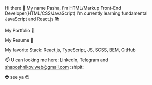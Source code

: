 Hi there 👋
My name Pasha, i'm HTML/Markup Front-End Developer(HTML/CSS/JavaScript)
I’m currently learning fundamental JavaScript and React.js 📚

My Portfolio 🔗

My Resume 🔗

My favorite Stack: React.js, TypeScript, JS, SCSS, BEM, GitHub

📫 U can looking me here: LinkedIn, Telegram and shaposhnikov.web@gmail.com :shipit:

👽 see ya 😉
